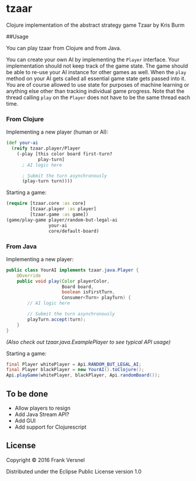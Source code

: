 # tzaar

Clojure implementation of the abstract strategy game Tzaar by Kris Burm

##Usage

You can play tzaar from Clojure and from Java.

You can create your own AI by implementing the `Player` interface.
Your implementation should not keep track of the game state.
The game should be able to re-use your AI instance for other games as well.
When the `play` method on your AI
gets called all essential game state gets passed into it.
You are of course allowed to use state for purposes of machine learning or anything
else other than tracking individual game progress.
Note that the thread calling `play` on the `Player` does not have to be the same
thread each time.

### From Clojure

Implementing a new player (human or AI):

```clojure
(def your-ai
  (reify tzaar.player/Player
    (-play [this color board first-turn?
            play-turn]
      ; AI logic here

      ; Submit the turn asynchronously
      (play-turn turn))))
```

Starting a game:

```clojure
(require [tzaar.core :as core]
         [tzaar.player :as player]
         [tzaar.game :as game])
(game/play-game player/random-but-legal-ai
                your-ai
                core/default-board)
```

### From Java

Implementing a new player:

```java
public class YourAI implements tzaar.java.Player {
    @Override
    public void play(Color playerColor,
                     Board board,
                     boolean isFirstTurn,
                     Consumer<Turn> playTurn) {
        // AI logic here

        // Submit the turn asynchronously
        playTurn.accept(turn);
    }
}
```
*(Also check out tzaar.java.ExamplePlayer to see typical API usage)*

Starting a game:
```java
final Player whitePlayer = Api.RANDOM_BUT_LEGAL_AI;
final Player blackPlayer = new YourAI().toClojure();
Api.playGame(whitePlayer, blackPlayer, Api.randomBoard());
```

## To be done

- Allow players to resign
- Add Java Stream API?
- Add GUI
- Add support for Clojurescript

## License

Copyright © 2016 Frank Versnel

Distributed under the Eclipse Public License version 1.0
